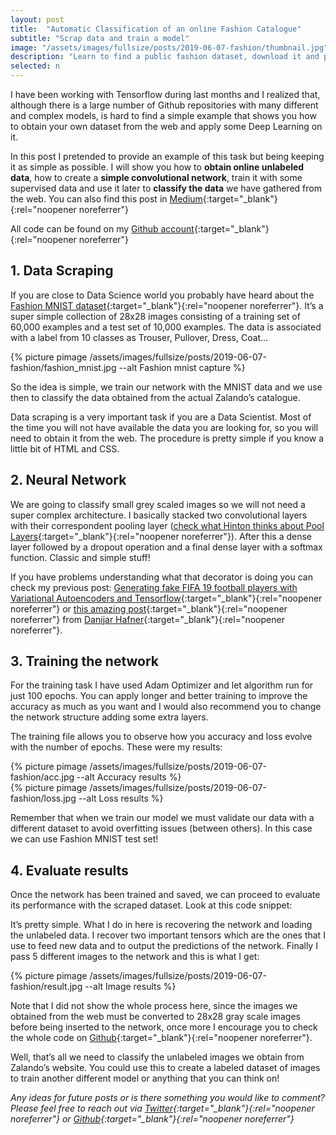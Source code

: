 ```yaml
---
layout: post
title:  "Automatic Classification of an online Fashion Catalogue"
subtitle: "Scrap data and train a model"
image: "/assets/images/fullsize/posts/2019-06-07-fashion/thumbnail.jpg"
description: "Learn to find a public fashion dataset, download it and process it for training a classification model on Tensorflow"
selected: n
---
```



I have been working with Tensorflow during last months and I realized that, although there is a large number of Github repositories with many different and complex models, is hard to find a simple example that shows you how to obtain your own dataset from the web and apply some Deep Learning on it.

In this post I pretended to provide an example of this task but being keeping it as simple as possible. I will show you how to **obtain online unlabeled data**, how to create a **simple convolutional network**, train it with some supervised data and use it later to **classify the data** we have gathered from the web.
You can also find this post in [Medium](https://towardsdatascience.com/automatic-classification-of-an-online-fashion-catalogue-the-simple-way-2a4b13a2af0a){:target="_blank"}{:rel="noopener noreferrer"}

All code can be found on my [Github account](https://github.com/mmeendez8/garment-classifier){:target="_blank"}{:rel="noopener noreferrer"}

## 1. Data Scraping

If you are close to Data Science world you probably have heard about the [Fashion MNIST dataset](https://github.com/zalandoresearch/fashion-mnist){:target="_blank"}{:rel="noopener noreferrer"}. It’s a super simple collection of 28x28 images consisting of a training set of 60,000 examples and a test set of 10,000 examples. The data is associated with a label from 10 classes as Trouser, Pullover, Dress, Coat…

<div class="post-center-image">
{% picture pimage /assets/images/fullsize/posts/2019-06-07-fashion/fashion_mnist.jpg --alt Fashion mnist capture  %}
</div>

So the idea is simple, we train our network with the MNIST data and we use then to classify the data obtained from the actual Zalando’s catalogue.

Data scraping is a very important task if you are a Data Scientist. Most of the time you will not have available the data you are looking for, so you will need to obtain it from the web. The procedure is pretty simple if you know a little bit of HTML and CSS.

## 2. Neural Network

We are going to classify small grey scaled images so we will not need a super complex architecture. I basically stacked two convolutional layers with their correspondent pooling layer ([check what Hinton thinks about Pool Layers](https://mirror2image.wordpress.com/2014/11/11/geoffrey-hinton-on-max-pooling-reddit-ama/){:target="_blank"}{:rel="noopener noreferrer"}). After this a dense layer followed by a dropout operation and a final dense layer with a softmax function. Classic and simple stuff!

<script src="https://gist.github.com/mmeendez8/8b2589a1cf0d336fba2de804ee8a57a2.js"></script>

If you have problems understanding what that decorator is doing you can check my previous post: [Generating fake FIFA 19 football players with Variational Autoencoders and Tensorflow](https://towardsdatascience.com/generating-fake-fifa-19-football-players-with-variational-autoencoders-and-tensorflow-aff6c10016ae){:target="_blank"}{:rel="noopener noreferrer"} or [this amazing post](https://danijar.com/structuring-your-tensorflow-models/){:target="_blank"}{:rel="noopener noreferrer"} from [Danijar Hafner](https://danijar.com/){:target="_blank"}{:rel="noopener noreferrer"}.

## 3. Training the network

For the training task I have used Adam Optimizer and let algorithm run for just 100 epochs. You can apply longer and better training to improve the accuracy as much as you want and I would also recommend you to change the network structure adding some extra layers.

The training file allows you to observe how you accuracy and loss evolve with the number of epochs. These were my results:

<div class="post-center-image">
{% picture pimage /assets/images/fullsize/posts/2019-06-07-fashion/acc.jpg --alt Accuracy results  %}
</div>

<div class="post-center-image">
{% picture pimage /assets/images/fullsize/posts/2019-06-07-fashion/loss.jpg --alt Loss results  %}
</div>

Remember that when we train our model we must validate our data with a different dataset to avoid overfitting issues (between others). In this case we can use Fashion MNIST test set!

## 4. Evaluate results

Once the network has been trained and saved, we can proceed to evaluate its performance with the scraped dataset. Look at this code snippet:

<script src="https://gist.github.com/mmeendez8/60f0d75a0c6a7d3ae2b26a93bcef92ec.js"></script>

It’s pretty simple. What I do in here is recovering the network and loading the unlabeled data. I recover two important tensors which are the ones that I use to feed new data and to output the predictions of the network. Finally I pass 5 different images to the network and this is what I get:

<div class="post-center-image">
{% picture pimage /assets/images/fullsize/posts/2019-06-07-fashion/result.jpg --alt Image results  %}
</div>

Note that I did not show the whole process here, since the images we obtained from the web must be converted to 28x28 gray scale images before being inserted to the network, once more I encourage you to check the whole code on [Github](https://github.com/mmeendez8/garment-classifier){:target="_blank"}{:rel="noopener noreferrer"}.

Well, that’s all we need to classify the unlabeled images we obtain from Zalando’s website. You could use this to create a labeled dataset of images to train another different model or anything that you can think on!

*Any ideas for future posts or is there something you would like to comment? Please feel free to reach out via [Twitter](https://twitter.com/mmeendez8){:target="_blank"}{:rel="noopener noreferrer"} or [Github](https://github.com/mmeendez8){:target="_blank"}{:rel="noopener noreferrer"}*